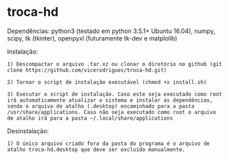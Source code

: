 # troca-hd

Dependências: python3 (testado em python 3.5.1+ Ubuntu 16.04), numpy, scipy, tk (tkinter), openpyxl (futuramente tk-dev e matplolib)

Instalação:

	1) Descompactar o arquivo .tar.xz ou clonar o diretório no github (git clone https://github.com/vicerodrigues/troca-hd.git)

	2) Tornar o script de instalação executável (chmod +x install.sh)

	3) Executar o script de instalação. Caso este seja executado como root irá automaticamente atualizar o sistema e instalar as dependências, sendo o arquivo de atalho (.desktop) encaminhado para a pasta /usr/share/applications. Caso não seja executado como root o arquivo de atalho irá para a pasta ~/.local/share/applications

Desinstalação:

	1) O único arquivo criado fora da pasta do programa é o arquivo de atalho troca-hd.desktop que deve ser excluído manualmente.